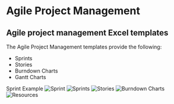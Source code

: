 # Agile Project Management
## Agile project management Excel templates
The Agile Project Management templates provide the following:

* Sprints
* Stories
* Burndown Charts
* Gantt Charts

Sprint Example
![Sprint](https://github.com/RodneyFaris/AgileProjectManagement/master/docs/sprint.png)
![Sprints](https://github.com/RodneyFaris/AgileProjectManagement/master/docs/Sprints.png)
![Stories](https://github.com/RodneyFaris/AgileProjectManagement/master/docs/stories.png)
![Burndown Charts](https://github.com/RodneyFaris/AgileProjectManagement/master/docs/burndownchart.png)
![Resources](https://github.com/RodneyFaris/AgileProjectManagement/master/docs/resources.png)
